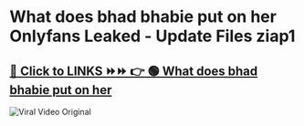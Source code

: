 
 # What does bhad bhabie put on her Onlyfans Leaked - Update Files ziap1

## <h2><a href="https://clipsfans.com/What_does_bhad_bhabie_put_on_her&ref=git">🔗 Click to LINKS ⏩⏩ 👉 🟢 What does bhad bhabie put on her </a></h2>

<a href="https://clipsfans.com/What_does_bhad_bhabie_put_on_her&ref=git" rel="nofollow" data-target="animated-image.originalLink"><img src="https://i.ibb.co.com/xMMVF88/686577567.gif" alt="Viral Video Original" style="max-width: 100%; display: inline-block;" data-target="animated-image.originalImage"></a>

